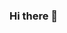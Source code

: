 ### Hi there 👋

<!--
**drewkybrown/drewkybrown** is a ✨ _special_ ✨ repository because its `README.md` (this file) appears on your GitHub profile.

Here's a snapshot of what I'm about and what I'm doing:

- 🔭 I’m currently working on a website for a local animal shelter, crafting a user-friendly platform to help adorable pets find loving homes.
- 🌱 I’m fully immersed in learning full-stack development at a Software Engineering Immersive Bootcamp, tackling everything from Express to Node.js to Mongoose, with a side of web3 and cryptocurrency concepts.
- 👯 I’m on the lookout to collaborate on groundbreaking projects in blockchain and AI – areas I see as the new frontier for technological advancements.
- 💬 Got questions on web development, web3, or crypto? Want to discuss the latest in tech? Drop me a message!
- 📫 How to reach me: Email me at [drewkyle01@gmail.com](mailto:drewkyle01@gmail.com) or connect with me on [LinkedIn](https://www.linkedin.com/in/brown-k-andrew/).
- 😄 Pronouns: He/Him
- ⚡ Fun fact: When not programming, you can find me DJing, creating the perfect playlist for any occasion, and enjoying the energy of a great track.

I'm always open to interesting conversations and collaborations. Don't hesitate to reach out!


